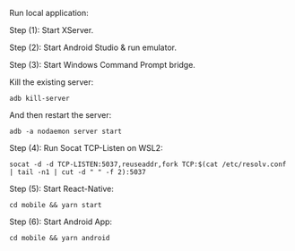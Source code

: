 Run local application:

Step (1): Start XServer.

Step (2): Start Android Studio & run emulator.

Step (3): Start Windows Command Prompt bridge.

Kill the existing server:
```
adb kill-server
```

And then restart the server:
```
adb -a nodaemon server start
```

Step (4): Run Socat TCP-Listen on WSL2:

```
socat -d -d TCP-LISTEN:5037,reuseaddr,fork TCP:$(cat /etc/resolv.conf | tail -n1 | cut -d " " -f 2):5037
```

Step (5): Start React-Native:

```
cd mobile && yarn start
```

Step (6): Start Android App:

```
cd mobile && yarn android
```
